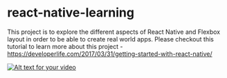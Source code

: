 # react-native-learning
This project is to explore the different aspects of React Native and Flexbox layout in order to be able to create real world apps. 
Please checkout this tutorial to learn more about this project - https://developerlife.com/2017/03/31/getting-started-with-react-native/

[![Alt text for your video](https://img.youtube.com/vi/9yhxD2o51ZQ/0.jpg)](http://www.youtube.com/watch?v=9yhxD2o51ZQ)
